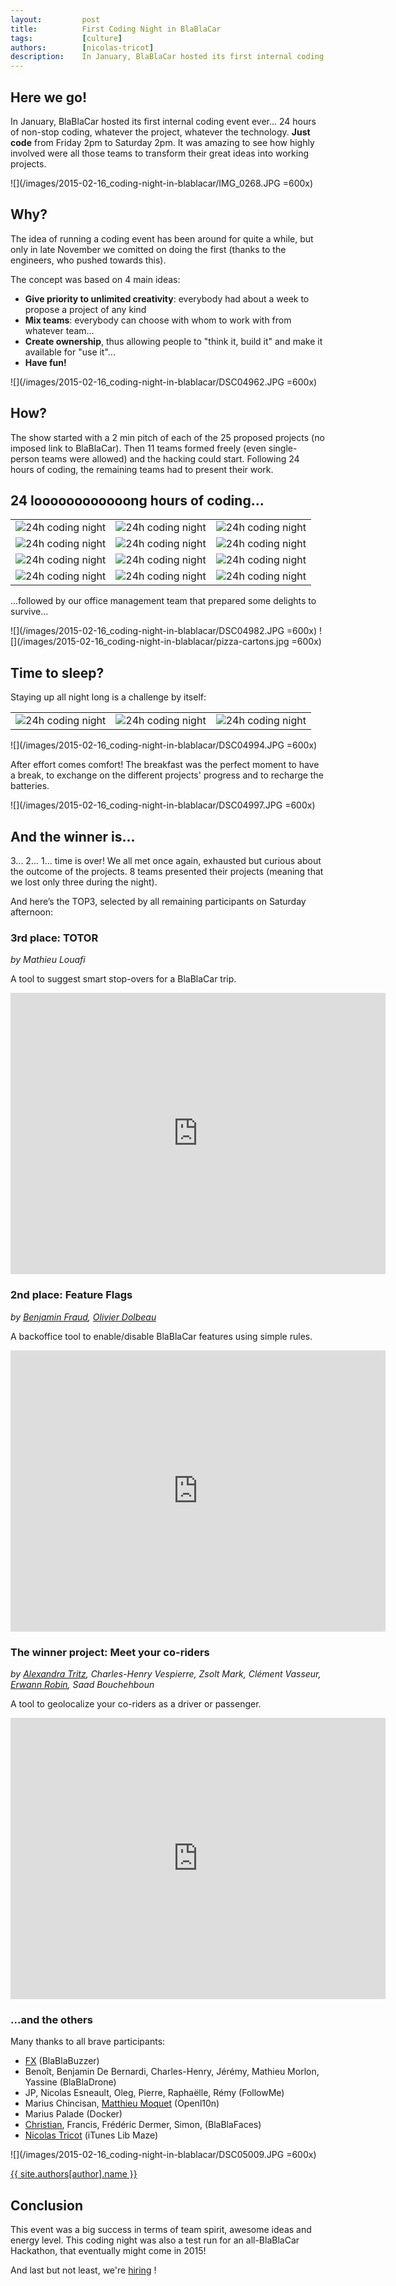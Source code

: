```yaml
---
layout:         post
title:          First Coding Night in BlaBlaCar
tags:           [culture]
authors:        [nicolas-tricot]
description:    In January, BlaBlaCar hosted its first internal coding event ever...
---
```


## Here we go!

In January, BlaBlaCar hosted its first internal coding event ever... 24 hours of non-stop coding, whatever the project, whatever the technology. **Just code** from Friday 2pm to Saturday 2pm. It was amazing to see how highly involved were all those teams to transform their great ideas into working projects.

![](/images/2015-02-16_coding-night-in-blablacar/IMG_0268.JPG =600x)

## Why?

The idea of running a coding event has been around for quite a while, but only in late November we comitted on doing the first (thanks to the engineers, who pushed towards this).

The concept was based on 4 main ideas:

* **Give priority to unlimited creativity**: everybody had about a week to propose a project of any kind
* **Mix teams**: everybody can choose with whom to work with from whatever team...
* **Create ownership**, thus allowing people to "think it, build it" and make it available for "use it"...
* **Have fun!**

![](/images/2015-02-16_coding-night-in-blablacar/DSC04962.JPG =600x)

## How?

The show started with a 2 min pitch of each of the 25 proposed projects (no imposed link to BlaBlaCar).
Then 11 teams formed freely (even single-person teams were allowed) and the hacking could start.
Following 24 hours of coding, the remaining teams had to present their work.

## 24 loooooooooooong hours of coding...

<div class="table-responsive">
  <table class="table">
    <tr>
        <td><img src="../../images/2015-02-16_coding-night-in-blablacar/DSC04944.JPG" alt="24h coding night" /></td>
        <td><img src="../../images/2015-02-16_coding-night-in-blablacar/DSC04945.JPG" alt="24h coding night" /></td>
        <td><img src="../../images/2015-02-16_coding-night-in-blablacar/DSC04955.JPG" alt="24h coding night" /></td>
    </tr>
    <tr>
        <td><img src="../../images/2015-02-16_coding-night-in-blablacar/DSC04987.JPG" alt="24h coding night" /></td>
        <td><img src="../../images/2015-02-16_coding-night-in-blablacar/DSC04946.JPG" alt="24h coding night" /></td>
        <td><img src="../../images/2015-02-16_coding-night-in-blablacar/IMG_0241.JPG" alt="24h coding night" /></td>
    </tr>
    <tr>
        <td><img src="../../images/2015-02-16_coding-night-in-blablacar/DSC04948.JPG" alt="24h coding night" /></td>
        <td><img src="../../images/2015-02-16_coding-night-in-blablacar/DSC04950.JPG" alt="24h coding night" /></td>
        <td><img src="../../images/2015-02-16_coding-night-in-blablacar/DSC04951.JPG" alt="24h coding night" /></td>
    </tr>
    <tr>
        <td><img src="../../images/2015-02-16_coding-night-in-blablacar/DSC04966.JPG" alt="24h coding night" /></td>
        <td><img src="../../images/2015-02-16_coding-night-in-blablacar/DSC04974.JPG" alt="24h coding night" /></td>
        <td><img src="../../images/2015-02-16_coding-night-in-blablacar/IMG_0239.JPG" alt="24h coding night" /></td>
    </tr>
  </table>
</div>

...followed by our office management team that prepared some delights to survive...

![](/images/2015-02-16_coding-night-in-blablacar/DSC04982.JPG =600x)
![](/images/2015-02-16_coding-night-in-blablacar/pizza-cartons.jpg =600x)

## Time to sleep?

Staying up all night long is a challenge by itself:

<div class="table-responsive">
  <table class="table">
    <tr>
        <td><img src="../../images/2015-02-16_coding-night-in-blablacar/DSC04986.JPG" alt="24h coding night" /></td>
        <td><img src="../../images/2015-02-16_coding-night-in-blablacar/DSC04992.JPG" alt="24h coding night" /></td>
        <td><img src="../../images/2015-02-16_coding-night-in-blablacar/falling-asleep-on-a-chair.jpg" alt="24h coding night" /></td>
    </tr>
  </table>
</div>

![](/images/2015-02-16_coding-night-in-blablacar/DSC04994.JPG =600x)

After effort comes comfort! The breakfast was the perfect moment to have a break, to exchange on the different projects' progress and to recharge the batteries.

![](/images/2015-02-16_coding-night-in-blablacar/DSC04997.JPG =600x)

## And the winner is...

3... 2... 1... time is over! We all met once again, exhausted but curious about the outcome of the projects. 8 teams presented their projects (meaning that we lost only three during the night).

And here’s the TOP3, selected by all remaining participants on Saturday afternoon:

### 3rd place: TOTOR

*by Mathieu Louafi*

A tool to suggest smart stop-overs for a BlaBlaCar trip.

<iframe width="600" height="450" src="https://www.youtube.com/embed/iNuUx0oGWSo" frameborder="0" allowfullscreen></iframe>

### 2nd place: Feature Flags

*by [Benjamin Fraud](/authors/#author-benjamin-fraud), [Olivier Dolbeau](/authors/#author-olivier-dolbeau)*

A backoffice tool to enable/disable BlaBlaCar features using simple rules.

<iframe width="600" height="450" src="https://www.youtube.com/embed/SF6MWdvHTDU" frameborder="0" allowfullscreen></iframe>

### The winner project: Meet your co-riders

*by [Alexandra Tritz](/authors/#author-alexandra-tritz), Charles-Henry Vespierre, Zsolt Mark, Clément Vasseur, [Erwann Robin](/authors/#author-erwann-robin), Saad Bouchehboun*

A tool to geolocalize your co-riders as a driver or passenger.

<iframe width="600" height="450" src="https://www.youtube.com/embed/YF6U6DZgMLk" frameborder="0" allowfullscreen></iframe>

### ...and the others

Many thanks to all brave participants:

* [FX](/authors/#author-fx-oxeda) (BlaBlaBuzzer)
* Benoît, Benjamin De Bernardi, Charles-Henry, Jérémy, Mathieu Morlon, Yassine (BlaBlaDrone)
* JP, Nicolas Esneault, Oleg, Pierre, Raphaëlle, Rémy (FollowMe)
* Marius Chincisan, [Matthieu Moquet](/authors/#author-matthieu-moquet) (Openl10n)
* Marius Palade (Docker)
* [Christian](/authors/#author-christian-jennewein), Francis, Frédéric Dermer, Simon, (BlaBlaFaces)
* [Nicolas Tricot](/authors/#author-nicolas-tricot) (iTunes Lib Maze)

![](/images/2015-02-16_coding-night-in-blablacar/DSC05009.JPG =600x)

<a href="/authors/#author-{{ author }}">{{ site.authors[author].name }}</a>

## Conclusion

This event was a big success in terms of team spirit, awesome ideas and energy level. This coding night was also a test run for an all-BlaBlaCar Hackathon, that eventually might come in 2015!

And last but not least, we're [hiring](http://www.blablacar.com/blog/recruitment) !
